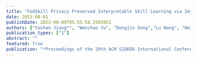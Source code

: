 ```yaml
---
title: "FedSkill Privacy Preserved Interpretable Skill Learning via Imitation"
date: 2013-08-01
publishDate: 2023-08-09T05:55:58.258305Z
authors: ["Yushan Jiang*", "Wenchao Yu", "Dongjin Song","Lu Wang", "Wei Cheng", "Haifeng Chen"]
publication_types: ["1"]
abstract: ""
featured: True
publication: "*Proceedings of the 29th ACM SIGKDD International Conference on Knowledge Discovery  and  Data  Mining  (KDD)*"
---
```

